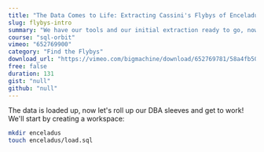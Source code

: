 ```yaml
---
title: "The Data Comes to Life: Extracting Cassini's Flybys of Enceladuse"
slug: flybys-intro
summary: "We have our tools and our initial extraction ready to go, now let's get to work finding the flybys of Enceladus! In this section we'll focus on transforming this data into something we can query with some degree of confidence and then, hopefully, we'll find the exact time windows for the flybys."
course: "sql-orbit"
vimeo: "652769900"
category: "Find the Flybys"
download_url: "https://vimeo.com/bigmachine/download/652769781/58a4fb5087"
free: false
duration: 131
gist: "null"
github: "null"
---
```


The data is loaded up, now let's roll up our DBA sleeves and get to work! We'll start by creating a workspace:

```bash
mkdir enceladus
touch enceladus/load.sql
```
